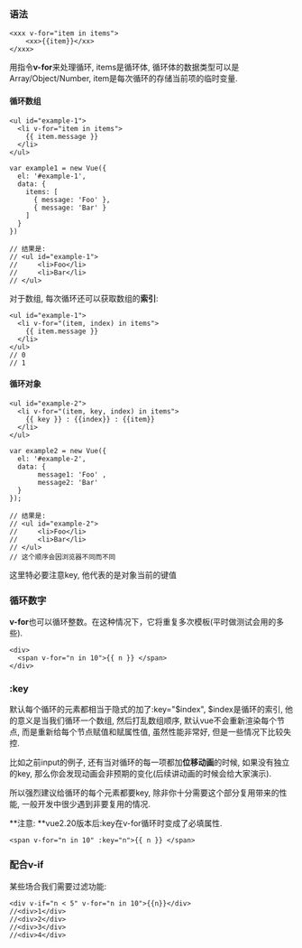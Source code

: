 ### 语法

```
<xxx v-for="item in items">
    <xx>{{item}}</xx>
</xxx>
```

用指令**v-for**来处理循环,  items是循环体, 循环体的数据类型可以是Array/Object/Number, item是每次循环的存储当前项的临时变量.

#### 循环数组

```
<ul id="example-1">
  <li v-for="item in items">
    {{ item.message }}
  </li>
</ul>
```

```
var example1 = new Vue({
  el: '#example-1',
  data: {
    items: [
      { message: 'Foo' },
      { message: 'Bar' }
    ]
  }
})

// 结果是:
// <ul id="example-1">
//     <li>Foo</li>
//     <li>Bar</li>
// </ul>
```

对于数组, 每次循环还可以获取数组的**索引**:

```
<ul id="example-1">
  <li v-for="(item, index) in items">
    {{ item.message }}
  </li>
</ul>
// 0
// 1
```

#### 循环对象

```
<ul id="example-2">
  <li v-for="(item, key, index) in items">
    {{ key }} : {{index}} : {{item}}
  </li>
</ul>
```

```
var example2 = new Vue({
  el: '#example-2',
  data: {
       message1: 'Foo' ,
       message2: 'Bar'
  }
});

// 结果是: 
// <ul id="example-2">
//     <li>Foo</li>
//     <li>Bar</li>
// </ul>
// 这个顺序会因浏览器不同而不同
```

这里特必要注意key, 他代表的是对象当前的键值

### 循环数字

**v-for**也可以循环整数。在这种情况下，它将重复多次模板\(平时做测试会用的多些\).

```
<div>
  <span v-for="n in 10">{{ n }} </span>
</div>
```

### :key

默认每个循环的元素都相当于隐式的加了:key="$index", $index是循环的索引, 他的意义是当我们循环一个数组, 然后打乱数组顺序, 默认vue不会重新渲染每个节点, 而是重新给每个节点赋值和赋属性值, 虽然性能非常好, 但是一些情况下比较失控.

比如之前input的例子, 还有当对循环的每一项都加**位移动画**的时候, 如果没有独立的key, 那么你会发现动画会非预期的变化\(后续讲动画的时候会给大家演示\).

所以强烈建议给循环的每个元素都要key, 除非你十分需要这个部分复用带来的性能, 一般开发中很少遇到非要复用的情况.

**注意: **vue2.20版本后:key在v-for循环时变成了必填属性.

```
<span v-for="n in 10" :key="n">{{ n }} </span>
```

### 配合v-if

某些场合我们需要过滤功能:

```
<div v-if="n < 5" v-for="n in 10">{{n}}</div>
//<div>1</div>
//<div>2</div>
//<div>3</div>
//<div>4</div>
```



